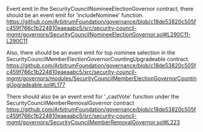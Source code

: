 Event emit
In the SecurityCouncilNomineeElectionGovernor contract, there should be an event emit for 'includeNominee' function.
https://github.com/ArbitrumFoundation/governance/blob/c18de53820c505fc459f766c1b224810eaeaabc5/src/security-council-mgmt/governors/SecurityCouncilNomineeElectionGovernor.sol#L290C11-L290C11

Also, there should be an event emit for top nominee selection in the SecurityCouncilMemberElectionGovernorCountingUpgradeable contract.
https://github.com/ArbitrumFoundation/governance/blob/c18de53820c505fc459f766c1b224810eaeaabc5/src/security-council-mgmt/governors/modules/SecurityCouncilMemberElectionGovernorCountingUpgradeable.sol#L177

There should also be an event emit for '_castVote' function under the SecurityCouncilMemberRemovalGovernor contract
https://github.com/ArbitrumFoundation/governance/blob/c18de53820c505fc459f766c1b224810eaeaabc5/src/security-council-mgmt/governors/SecurityCouncilMemberRemovalGovernor.sol#L223